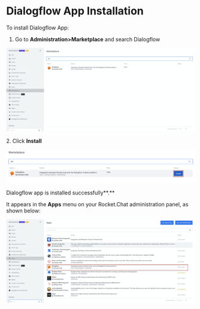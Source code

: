 # Dialogflow App Installation

To install Dialogflow App:

1. Go to **Administration>Marketplace** and search Dialogflow

![](<../../../../.gitbook/assets/image (449).png>)

2\. Click **Install**

![](<../../../../.gitbook/assets/image (448).png>)

Dialogflow app is installed successfully**.**

It appears in the **Apps** menu on your Rocket.Chat administration panel, as shown below:

![](<../../../../.gitbook/assets/image (447).png>)

